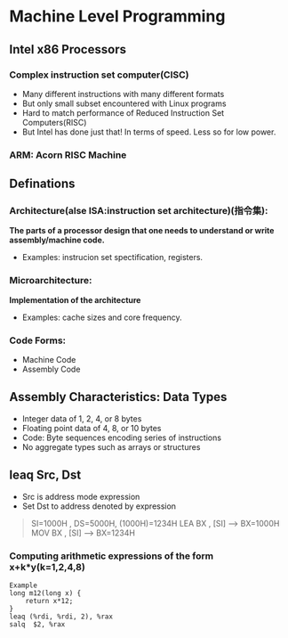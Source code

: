 # Machine Level Programming

## Intel x86 Processors
### Complex instruction set computer(CISC)
+ Many different instructions with many different formats
+ But only small subset encountered with Linux programs
+ Hard to match performance of Reduced Instruction Set Computers(RISC)
+ But Intel has done just that! In terms of speed. Less so for low power.
### ARM: Acorn RISC Machine

## Definations
### Architecture(alse ISA:instruction set architecture)(指令集):
**The parts of a processor design that one needs to understand or write assembly/machine code.**
+ Examples: instrucion set spectification, registers.

### Microarchitecture:
**Implementation of the architecture**
+ Examples: cache sizes and core frequency.

### Code Forms:
+ Machine Code
+ Assembly Code

## Assembly Characteristics: Data Types
+ Integer data of 1, 2, 4, or 8 bytes
+ Floating point data of 4, 8, or 10 bytes
+ Code: Byte sequences encoding series of instructions
+ No aggregate types such as arrays or structures

## leaq Src, Dst
+ Src is address mode expression
+ Set Dst to address denoted by expression
> SI=1000H , DS=5000H, (1000H)=1234H
> LEA BX , [SI] --> BX=1000H
> MOV BX , [SI] --> BX=1234H
### Computing arithmetic expressions of the form x+k\*y(k=1,2,4,8)
	Example
	long m12(long x) {
		return x*12;
	}
	leaq (%rdi, %rdi, 2), %rax
	salq  $2, %rax
